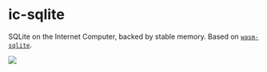 # ic-sqlite

SQLite on the Internet Computer, backed by stable memory. Based on [`wasm-sqlite`](https://github.com/rkusa/wasm-sqlite/tree/8af1b8cd59ee28153a3d24c3a73c551c4f272483).

![](https://img.shields.io/badge/status%EF%B8%8F-experimental-blueviolet)
